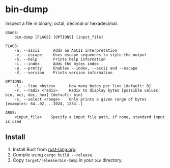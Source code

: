# bin-dump

Inspect a file in binary, octal, decimal or hexadecimal.

```
USAGE:
    bin-dump [FLAGS] [OPTIONS] [input_file]

FLAGS:
    -a, --ascii      Adds an ASCII interpretation
    -e, --escape     Uses escape sequences to style the output
    -h, --help       Prints help information
    -i, --index      Adds the bytes index
    -p, --pretty     Enables --index, --ascii and --escape
    -V, --version    Prints version information

OPTIONS:
    -l, --line <bytes>      How many bytes per line [default: 8]
    -r, --radix <radix>     Radix to display bytes [possible values: bin, oct, dec, hex] [default: bin]
    -s, --select <range>    Only prints a given range of bytes [examples: 64..92, ..1024, 1234..]

ARGS:
    <input_file>    Specify a input file path, if none, standard input is used
```

## Install

1. Install Rust from [rust-lang.org](https://www.rust-lang.org/tools/install).
2. Compile using `cargo build --release`.
3. Copy `target/release/bin-dump` in your `bin` directory.